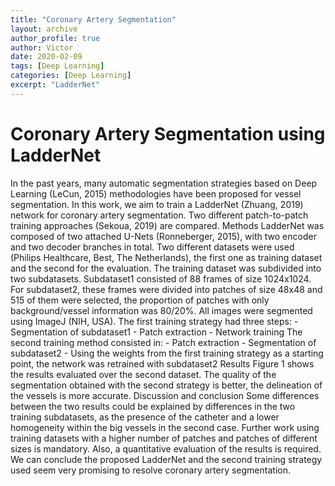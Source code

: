 ```yaml
---
title: "Coronary Artery Segmentation"
layout: archive
author_profile: true
author: Victor
date: 2020-02-09
tags: [Deep Learning]
categories: [Deep Learning]
excerpt: "LadderNet"
---
```

# Coronary Artery Segmentation using LadderNet

In the past years, many automatic segmentation strategies based on Deep Learning (LeCun, 2015) methodologies have been proposed for vessel segmentation. In this work, we aim to train a LadderNet (Zhuang, 2019) network for coronary artery segmentation. Two different patch-to-patch training approaches (Sekoua, 2019) are compared. Methods LadderNet was composed of two attached U-Nets (Ronneberger, 2015), with two encoder and two decoder branches in total. Two different datasets were used (Philips Healthcare, Best, The Netherlands), the first one as training dataset and the second for the evaluation. The training dataset was subdivided into two subdatasets. Subdataset1 consisted of 88 frames of size 1024x1024. For subdataset2, these frames were divided into patches of size 48x48 and 515 of them were selected, the proportion of patches with only background/vessel information was 80/20%. All images were segmented using ImageJ (NIH, USA). The first training strategy had three steps: - Segmentation of subdataset1 - Patch extraction - Network training The second training method consisted in: - Patch extraction - Segmentation of subdataset2 - Using the weights from the first training strategy as a starting point, the network was retrained with subdataset2 Results Figure 1 shows the results evaluated over the second dataset. The quality of the segmentation obtained with the second strategy is better, the delineation of the vessels is more accurate. Discussion and conclusion Some differences between the two results could be explained by differences in the two training subdatasets, as the presence of the catheter and a lower homogeneity within the big vessels in the second case. Further work using training datasets with a higher number of patches and patches of different sizes is mandatory. Also, a quantitative evaluation of the results is required. We can conclude the proposed LadderNet and the second training strategy used seem very promising to resolve coronary artery segmentation.